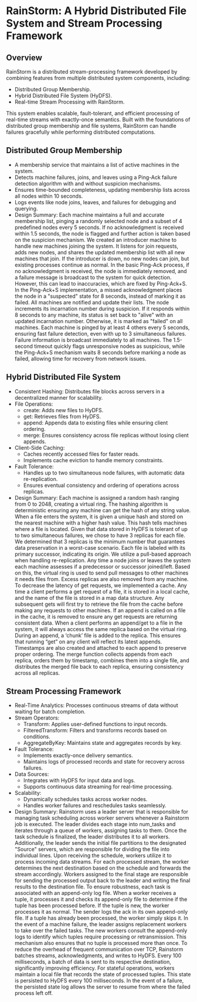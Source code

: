 # RainStorm: A Hybrid Distributed File System and Stream Processing Framework

## Overview

RainStorm is a distributed stream-processing framework developed by combining features from multiple distributed system components, including:
- Distributed Group Membership.
- Hybrid Distributed File System (HyDFS).
- Real-time Stream Processing with RainStorm.

This system enables scalable, fault-tolerant, and efficient processing of real-time streams with exactly-once semantics. Built with the foundations of distributed group membership and file systems, RainStorm can handle failures gracefully while performing distributed computations.

## Distributed Group Membership
- A membership service that maintains a list of active machines in the system.
- Detects machine failures, joins, and leaves using a Ping-Ack failure detection algorithm with and without suspicion mechanisms.
- Ensures time-bounded completeness, updating membership lists across all nodes within 10 seconds.
- Logs events like node joins, leaves, and failures for debugging and querying.
- Design Summary: Each machine maintains a full and accurate membership list, pinging a randomly selected node and a subset of 4 predefined nodes every 5 seconds. If no acknowledgment is received within 1.5 seconds, the node is flagged and further action is
taken based on the suspicion mechanism. We created an introducer machine to handle new machines joining the system. It listens for join requests, adds new nodes, and shares the updated membership list with all new machines that join. If the introducer is
down, no new nodes can join, but existing processes continue as normal. In the basic Ping-Ack process, if no acknowledgment is received, the node is immediately removed, and a failure message is broadcast to the system for quick detection. However, this can
lead to inaccuracies, which are fixed by Ping-Ack+S. In the Ping-Ack+S implementation, a missed acknowledgment places the node in a "suspected" state for 8 seconds, instead of marking it as failed. All machines are notified and update their lists. The
node increments its incarnation number during suspicion. If it responds within 8 seconds to any machine, its status is set back to "alive" with an updated incarnation number. Otherwise, it is marked as "failed" on all machines. Each machine is pinged by at least
4 others every 5 seconds, ensuring fast failure detection, even with up to 3 simultaneous failures. Failure information is broadcast immediately to all machines. The 1.5-second timeout quickly flags unresponsive nodes as suspicious, while the
Ping-Ack+S mechanism waits 8 seconds before marking a node as failed, allowing time for recovery from network issues.

## Hybrid Distributed File System 
- Consistent Hashing: Distributes file blocks across servers in a decentralized manner for scalability.
- File Operations:
    - create: Adds new files to HyDFS.
    - get: Retrieves files from HyDFS.
    - append: Appends data to existing files while ensuring client ordering.
    - merge: Ensures consistency across file replicas without losing client appends.
- Client-Side Caching:
    - Caches recently accessed files for faster reads.
    - Implements cache eviction to handle memory constraints.
- Fault Tolerance:
    - Handles up to two simultaneous node failures, with automatic data re-replication.
    - Ensures eventual consistency and ordering of operations across replicas.
- Design Summary: Each machine is assigned a random hash ranging from 0 to 2048, creating a virtual ring. The hashing algorithm is deterministic ensuring any machine can get the hash of any string value. When a file enters the system, it is given a unique hash
and stored on the nearest machine with a higher hash value. This hash tells machines where a file is located. Given that data stored in HyDFS is tolerant of up to two simultaneous failures, we chose to have 3 replicas for each file. We determined that 3
replicas is the minimum number that guarantees data preservation in a worst-case scenario. Each file is labeled with its primary successor, indicating its origin. We utilize a pull-based approach when handling re-replication. Any time a node joins or leaves
the system each machine assesses if a predecessor or successor joined/left. Based on this, the virtual ring is used to send pull messages to other machines it needs files from. Excess replicas are also removed from any machine. To decrease the latency of
get requests, we implemented a cache. Any time a client performs a get request of a file, it is stored in a local cache, and the name of the file is stored in a map data structure. Any subsequent gets will first try to retrieve the file from the cache
before making any requests to other machines. If an append is called on a file in the cache, it is removed to ensure any get requests are returning consistent data. When a client performs an append/get to a file in the system, it will always access the
same replica based on the virtual ring. During an append, a ‘chunk’ file is added to the replica. This ensures that running “get” on any client will reflect its latest appends. Timestamps are also created and attached to each append to preserve proper ordering.
The merge function collects appends from each replica, orders them by timestamp, combines them into a single file, and distributes the merged file back to each replica, ensuring consistency across all replicas.

## Stream Processing Framework 
- Real-Time Analytics: Processes continuous streams of data without waiting for batch completion.
- Stream Operators:
  - Transform: Applies user-defined functions to input records.
  - FilteredTransform: Filters and transforms records based on conditions.
  - AggregateByKey: Maintains state and aggregates records by key.
- Fault Tolerance:
  - Implements exactly-once delivery semantics.
  - Maintains logs of processed records and state for recovery across failures.
- Data Sources:
    - Integrates with HyDFS for input data and logs.
    - Supports continuous data streaming for real-time processing.
- Scalability:
    - Dynamically schedules tasks across worker nodes.
    - Handles worker failures and reschedules tasks seamlessly.
- Design Summary: Rainstorm uses a leader server that is responsible for managing task scheduling across worker servers whenever a Rainstorm job is executed. The leader divides each stage into num_tasks and iterates through a queue of workers, assigning
tasks to them. Once the task schedule is finalized, the leader distributes it to all workers. Additionally, the leader sends the initial file partitions to the designated "Source" servers, which are responsible for dividing the file into individual lines.
Upon receiving the schedule, workers utilize it to process incoming data streams. For each processed stream, the worker determines the next destination based on the schedule and forwards the stream accordingly. Workers assigned to the final stage are
responsible for sending the processed output back to the leader and writing the final results to the destination file. To ensure robustness, each task is associated with an append-only log file. When a worker receives a tuple, it processes it and checks its
append-only file to determine if the tuple has been processed before. If the tuple is new, the worker processes it as normal. The sender logs the ack in its own append-only file. If a tuple has already been processed, the worker simply skips it. In the event of
a machine failure, the leader assigns replacement workers to take over the failed tasks. The new workers consult the append-only logs to identify which tuples require processing or retransmission. This mechanism also ensures that no tuple is processed more
than once. To reduce the overhead of frequent communication over TCP, Rainstorm batches streams, acknowledgments, and writes to HyDFS. Every 100 milliseconds, a batch of data is sent to its respective destination, significantly improving efficiency. For stateful
operations, workers maintain a local file that records the state of processed tuples. This state is persisted to HyDFS every 100 milliseconds. In the event of a failure, the persisted state log allows the server to resume from where the failed process left off.
